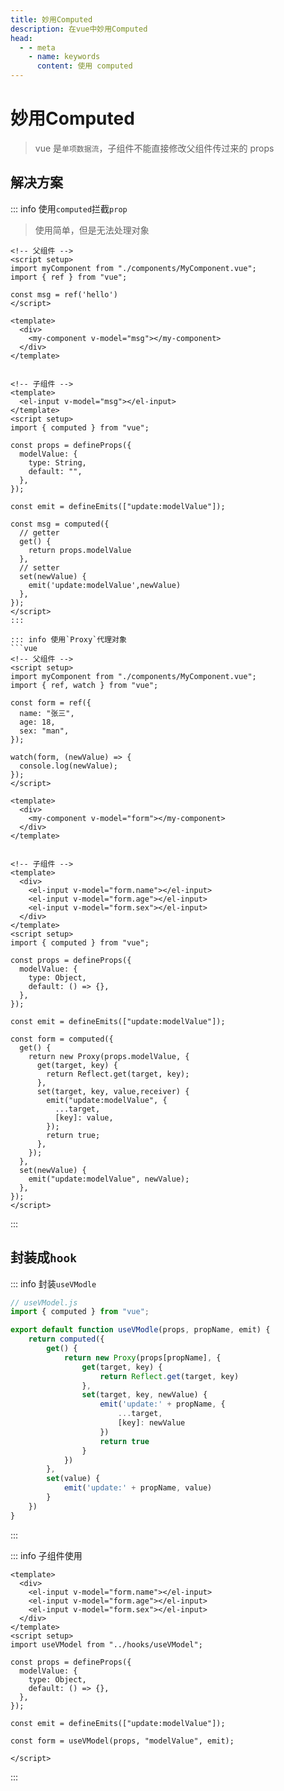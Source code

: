 ```yaml
---
title: 妙用Computed
description: 在vue中妙用Computed
head:
  - - meta
    - name: keywords
      content: 使用 computed
---
```


# 妙用Computed

> vue 是`单项数据流`，子组件不能直接修改父组件传过来的 props

## 解决方案

::: info 使用`computed`拦截`prop`

> 使用简单，但是无法处理对象

```vue
<!-- 父组件 -->
<script setup>
import myComponent from "./components/MyComponent.vue";
import { ref } from "vue";

const msg = ref('hello')
</script>

<template>
  <div>
    <my-component v-model="msg"></my-component>
  </div>
</template>


<!-- 子组件 -->
<template>
  <el-input v-model="msg"></el-input>
</template>
<script setup>
import { computed } from "vue";

const props = defineProps({
  modelValue: {
    type: String,
    default: "",
  },
});

const emit = defineEmits(["update:modelValue"]);

const msg = computed({
  // getter
  get() {
    return props.modelValue
  },
  // setter
  set(newValue) {
    emit('update:modelValue',newValue)
  },
});
</script>
:::

::: info 使用`Proxy`代理对象
```vue
<!-- 父组件 -->
<script setup>
import myComponent from "./components/MyComponent.vue";
import { ref, watch } from "vue";

const form = ref({
  name: "张三",
  age: 18,
  sex: "man",
});

watch(form, (newValue) => {
  console.log(newValue);
});
</script>

<template>
  <div>
    <my-component v-model="form"></my-component>
  </div>
</template>


<!-- 子组件 -->
<template>
  <div>
    <el-input v-model="form.name"></el-input>
    <el-input v-model="form.age"></el-input>
    <el-input v-model="form.sex"></el-input>
  </div>
</template>
<script setup>
import { computed } from "vue";

const props = defineProps({
  modelValue: {
    type: Object,
    default: () => {},
  },
});

const emit = defineEmits(["update:modelValue"]);

const form = computed({
  get() {
    return new Proxy(props.modelValue, {
      get(target, key) {
        return Reflect.get(target, key);
      },
      set(target, key, value,receiver) {
        emit("update:modelValue", {
          ...target,
          [key]: value,
        });
        return true;
      },
    });
  },
  set(newValue) {
    emit("update:modelValue", newValue);
  },
});
</script>
```
:::


## 封装成`hook`

::: info 封装`useVModle`
```js
// useVModel.js
import { computed } from "vue";

export default function useVModle(props, propName, emit) {
    return computed({
        get() {
            return new Proxy(props[propName], {
                get(target, key) {
                    return Reflect.get(target, key)
                },
                set(target, key, newValue) {
                    emit('update:' + propName, {
                        ...target,
                        [key]: newValue
                    })
                    return true
                }
            })
        },
        set(value) {
            emit('update:' + propName, value)
        }
    })
}
```
:::

::: info 子组件使用
```vue
<template>
  <div>
    <el-input v-model="form.name"></el-input>
    <el-input v-model="form.age"></el-input>
    <el-input v-model="form.sex"></el-input>
  </div>
</template>
<script setup>
import useVModel from "../hooks/useVModel";

const props = defineProps({
  modelValue: {
    type: Object,
    default: () => {},
  },
});

const emit = defineEmits(["update:modelValue"]);

const form = useVModel(props, "modelValue", emit);

</script>
```
:::
